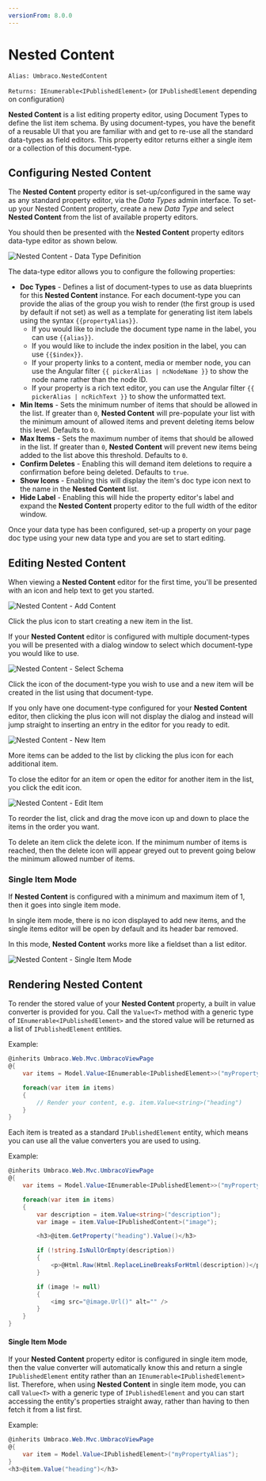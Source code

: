 ```yaml
---
versionFrom: 8.0.0
---
```


# Nested Content

`Alias: Umbraco.NestedContent`

`Returns: IEnumerable<IPublishedElement>` (or `IPublishedElement` depending on configuration)


**Nested Content** is a list editing property editor, using Document Types to define the list item schema. By using document-types, you have the benefit of a reusable UI that you are familiar with and get to re-use all the standard data-types as field editors. This property editor returns either a single item or a collection of this document-type.

## Configuring Nested Content

The **Nested Content** property editor is set-up/configured in the same way as any standard property editor, via the *Data Types* admin interface. To set-up your Nested Content property, create a new *Data Type* and select **Nested Content** from the list of available property editors.

You should then be presented with the **Nested Content** property editors data-type editor as shown below.

![Nested Content - Data Type Definition](images/NestedContent_DataType-v8.png)

The data-type editor allows you to configure the following properties:

- **Doc Types** - Defines a list of document-types to use as data blueprints for this **Nested Content** instance. For each document-type you can provide the alias of the group you wish to render (the first group is used by default if not set) as well as a template for generating list item labels using the syntax `{{propertyAlias}}`.
    - If you would like to include the document type name in the label, you can use `{{alias}}`.
    - If you would like to include the index position in the label, you can use `{{$index}}`.
    - If your property links to a content, media or member node, you can use the Angular filter `{{ pickerAlias | ncNodeName }}` to show the node name rather than the node ID.
    - If your property is a rich text editor, you can use the Angular filter `{{ pickerAlias | ncRichText }}` to show the unformatted text.
- **Min Items** - Sets the minimum number of items that should be allowed in the list. If greater than `0`, **Nested Content** will pre-populate your list with the minimum amount of allowed items and prevent deleting items below this level. Defaults to `0`.
- **Max Items** - Sets the maximum number of items that should be allowed in the list. If greater than `0`, **Nested Content** will prevent new items being added to the list above this threshold. Defaults to `0`.
- **Confirm Deletes** - Enabling this will demand item deletions to require a confirmation before being deleted. Defaults to `true`.
- **Show Icons** - Enabling this will display the item's doc type icon next to the name in the **Nested Content** list.
- **Hide Label** - Enabling this will hide the property editor's label and expand the **Nested Content** property editor to the full width of the editor window.

Once your data type has been configured, set-up a property on your page doc type using your new data type and you are set to start editing.


## Editing Nested Content

When viewing a **Nested Content** editor for the first time, you'll be presented with an icon and help text to get you started.

![Nested Content - Add Content](images/NestedContent_AddContent.png)

Click the plus icon to start creating a new item in the list.

If your **Nested Content** editor is configured with multiple document-types you will be presented with a dialog window to select which document-type you would like to use.

![Nested Content - Select Schema](images/NestedContent_SelectSchema-v8.png)

Click the icon of the document-type you wish to use and a new item will be created in the list using that document-type.

If you only have one document-type configured for your **Nested Content** editor, then clicking the plus icon will not display the dialog and instead will jump straight to inserting an entry in the editor for you ready to edit.

![Nested Content - New Item](images/NestedContent_NewItem-v8.png)

More items can be added to the list by clicking the plus icon for each additional item.

To close the editor for an item or open the editor for another item in the list, you click the edit icon.

![Nested Content - Edit Item](images/NestedContent_EditItem-v8.png)

To reorder the list, click and drag the move icon up and down to place the items in the order you want.

To delete an item click the delete icon. If the minimum number of items is reached, then the delete icon will appear greyed out to prevent going below the minimum allowed number of items.


### Single Item Mode

If **Nested Content** is configured with a minimum and maximum item of 1, then it goes into single item mode.

In single item mode, there is no icon displayed to add new items, and the single items editor will be open by default and its header bar removed.

In this mode, **Nested Content** works more like a fieldset than a list editor.

![Nested Content - Single Item Mode](images/NestedContent_SingleItemMode-v8.png)



## Rendering Nested Content

To render the stored value of your **Nested Content** property, a built in value converter is provided for you. Call the `Value<T>` method with a generic type of `IEnumerable<IPublishedElement>` and the stored value will be returned as a list of `IPublishedElement` entities.

Example:

```csharp
@inherits Umbraco.Web.Mvc.UmbracoViewPage
@{
    var items = Model.Value<IEnumerable<IPublishedElement>>("myPropertyAlias");

    foreach(var item in items)
    {
        // Render your content, e.g. item.Value<string>("heading")
    }
}
```

Each item is treated as a standard `IPublishedElement` entity, which means you can use all the value converters you are used to using.

Example:

```csharp
@inherits Umbraco.Web.Mvc.UmbracoViewPage
@{
    var items = Model.Value<IEnumerable<IPublishedElement>>("myPropertyAlias");

    foreach(var item in items)
    {
        var description = item.Value<string>("description");
        var image = item.Value<IPublishedContent>("image");

        <h3>@item.GetProperty("heading").Value()</h3>

        if (!string.IsNullOrEmpty(description))
        {
            <p>@Html.Raw(Html.ReplaceLineBreaksForHtml(description))</p>
        }

        if (image != null)
        {
            <img src="@image.Url()" alt="" />
        }
    }
}
```

#### Single Item Mode

If your **Nested Content** property editor is configured in single item mode, then the value converter will automatically know this and return a single `IPublishedElement` entity rather than an `IEnumerable<IPublishedElement>` list. Therefore, when using **Nested Content** in single item mode, you can call `Value<T>` with a generic type of `IPublishedElement` and you can start accessing the entity's properties straight away, rather than having to then fetch it from a list first.

Example:

```csharp
@inherits Umbraco.Web.Mvc.UmbracoViewPage
@{
    var item = Model.Value<IPublishedElement>("myPropertyAlias");
}
<h3>@item.Value("heading")</h3>
```
